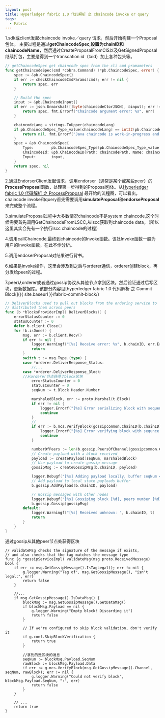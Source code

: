 ```yaml
---
layout: post
title: Hyperledger fabric 1.0 代码解析 之 chaincode invoke or query
tags:
  - Fabric
---
```

1.sdk或client发起chaincode invoke／query 请求，然后开始构建一个Proposal包体。
主要过程是通过**getChaincodeSpec**,**设置为chainID和chaincodeName**，然后通过CreateProposalFromCIS以及GetSignedProposal 继续打包，主要是得到一个transcation id（txid）加上各种包头等。

```go
// getChaincodeSpec get chaincode spec from the cli cmd pramameters
func getChaincodeSpec(cmd *cobra.Command) (*pb.ChaincodeSpec, error) {
    spec := &pb.ChaincodeSpec{}
    if err := checkChaincodeCmdParams(cmd); err != nil {
        return spec, err
    }

    // Build the spec
    input := &pb.ChaincodeInput{}
    if err := json.Unmarshal([]byte(chaincodeCtorJSON), &input); err != nil {
        return spec, fmt.Errorf("Chaincode argument error: %s", err)
    }

    chaincodeLang = strings.ToUpper(chaincodeLang)
    if pb.ChaincodeSpec_Type_value[chaincodeLang] == int32(pb.ChaincodeSpec_JAVA) {
        return nil, fmt.Errorf("Java chaincode is work-in-progress and disabled")
    }
    spec = &pb.ChaincodeSpec{
        Type:        pb.ChaincodeSpec_Type(pb.ChaincodeSpec_Type_value[chaincodeLang]),
        ChaincodeId: &pb.ChaincodeID{Path: chaincodePath, Name: chaincodeName, Version: chaincodeVersion},
        Input:       input,
    }
    return spec, nil
}
```
2.通过EndorserClient发起请求，调用endorser（通常是某个或某些peer）的**ProcessProposal**函数，处理第一步得到的Proposal包体。从[Hyperledger fabric 1.0 代码解析 之 ProcessProposal]({{site.baseurl}}/fabric-process-proposal) 最开始的流程图，可以看出，chaincode invoke和query首先需要调用**simulateProposal**和**endorseProposal**来完成整个流程。

3.simulateProposal过程中大多数情况chaincode不是system chaincode,这个时候需要首先调用GetChaincodeFromLSCC,从lscc获取到chaincode data。（所以这里其实会先有一个执行lscc chaincode的过程）

4.调用callChaincode,最终到chaincode的Invoke函数。该处Invoke函数一般为用户的Invoke函数，在此不作分析。

5.调用endoserProposal对结果进行背书。

6.如果是invoke操作，这里会涉及到之后与orderer通信，orderer创建block，再分发给peer的过程。

7.peer从orderer或者通过gossip协议从其他节点拿到区块。然后验证通过后写区块，更新数据库。该部分内容见[hyperledger fabric 1.0 代码解析 之 Commit Block]({{ site.baseurl }}/fabric-commit-block/)

```go
// DeliverBlocks used to pull out blocks from the ordering service to
// distributed them across peers
func (b *blocksProviderImpl) DeliverBlocks() {
    errorStatusCounter := 0
    statusCounter := 0
    defer b.client.Close()
    for !b.isDone() {
        msg, err := b.client.Recv()
        if err != nil {
            logger.Warningf("[%s] Receive error: %s", b.chainID, err.Error())
            return
        }
        switch t := msg.Type.(type) {
        case *orderer.DeliverResponse_Status:
            //...
        case *orderer.DeliverResponse_Block:
        //从orderer节点获得了block区块
            errorStatusCounter = 0
            statusCounter = 0
            seqNum := t.Block.Header.Number

            marshaledBlock, err := proto.Marshal(t.Block)
            if err != nil {
                logger.Errorf("[%s] Error serializing block with sequence number %d, due to %s", b.chainID, seqNum, err)
                continue
            }
            //
            if err := b.mcs.VerifyBlock(gossipcommon.ChainID(b.chainID), seqNum, marshaledBlock); err != nil {
                logger.Errorf("[%s] Error verifying block with sequnce number %d, due to %s", b.chainID, seqNum, err)
                continue
            }

            numberOfPeers := len(b.gossip.PeersOfChannel(gossipcommon.ChainID(b.chainID)))
            // Create payload with a block received
            payload := createPayload(seqNum, marshaledBlock)
            // Use payload to create gossip message
            gossipMsg := createGossipMsg(b.chainID, payload)

            logger.Debugf("[%s] Adding payload locally, buffer seqNum = [%d], peers number [%d]", b.chainID, seqNum, numberOfPeers)
            // Add payload to local state payloads buffer
            b.gossip.AddPayload(b.chainID, payload)

            // Gossip messages with other nodes
            logger.Debugf("[%s] Gossiping block [%d], peers number [%d]", b.chainID, seqNum, numberOfPeers)
            b.gossip.Gossip(gossipMsg)
        default:
            logger.Warningf("[%s] Received unknown: ", b.chainID, t)
            return
        }
    }
}
```

通过gossip从其他peer节点处获得区块
```
// validateMsg checks the signature of the message if exists,
// and also checks that the tag matches the message type
func (g *gossipServiceImpl) validateMsg(msg proto.ReceivedMessage) bool {
    if err := msg.GetGossipMessage().IsTagLegal(); err != nil {
        g.logger.Warning("Tag of", msg.GetGossipMessage(), "isn't legal:", err)
        return false
    }

    //...
    if msg.GetGossipMessage().IsDataMsg() {
        blockMsg := msg.GetGossipMessage().GetDataMsg()
        if blockMsg.Payload == nil {
            g.logger.Warning("Empty block! Discarding it")
            return false
        }

        // If we're configured to skip block validation, don't verify it
        if g.conf.SkipBlockVerification {
            return true
        }

        //拿到的是区块的消息
        seqNum := blockMsg.Payload.SeqNum
        rawBlock := blockMsg.Payload.Data
        if err := g.mcs.VerifyBlock(msg.GetGossipMessage().Channel, seqNum, rawBlock); err != nil {
            g.logger.Warning("Could not verify block", blockMsg.Payload.SeqNum, ":", err)
            return false
        }
    }

    // ...
    return true
}
```